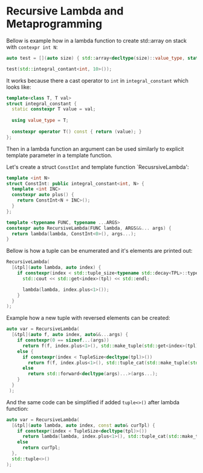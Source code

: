 # Recursive Lambda and Metaprogramming

Bellow is example how in a lambda function to create std::array on stack with `contexpr int N`:

```C++
auto test = [](auto size) { std::array<decltype(size)::value_type, static_cast<size_t>(size)> arr; };

test(std::integral_contant<int, 10>());
```
It works because there a cast operator to `int` in `integral_constant` which looks like:
```C++
template<class T, T val>
struct integral_constant {	
  static constexpr T value = val;
	
  using value_type = T;
  
  constexpr operator T() const { return (value); }
};
```

Then in a lambda function an argument can be used similarly to explicit template parameter in a template function.

Let's create a struct `ConstInt` and template function `RecusrsiveLambda':
```C++
template <int N>
struct ConstInt: public integral_constant<int, N> {
  template <int INC>
  constexpr auto plus() { 
    return ConstInt<N + INC>(); 
  }
};

template <typename FUNC, typename ...ARGS>
constexpr auto RecursiveLambda(FUNC lambda, ARGS&&... args) { 
  return lambda(lambda, ConstInt<0>(), args...); 
}
```

Bellow is how a tuple can be enumerated and it's elements are printed out:
```C++
RecursiveLambda(
  [&tpl](auto lambda, auto index) {
    if constexpr(index < std::tuple_size<typename std::decay<TPL>::type>::value) {
      std::cout << std::get<index>(tpl) << std::endl;

      lambda(lambda, index.plus<1>());
    }
  }
);
```

Example how a new tuple with reversed elements can be created:

```C++
auto var = RecursiveLambda(
  [&tpl](auto f, auto index, auto&&...args) {
    if constexpr(0 == sizeof...(args))
      return f(f, index.plus<1>(), std::make_tuple(std::get<index>(tpl)));
    else {
      if constexpr(index < TupleSize<decltype(tpl)>())
        return f(f, index.plus<1>(), std::tuple_cat(std::make_tuple(std::get<index>(tpl)), args...));
      else
        return std::forward<decltype(args)...>(args...);
    }
  }
 ); 
```

And the same code can be simplified if added `tuple<>()` after lambda function:
```C++
auto var = RecursiveLambda(
  [&tpl](auto lambda, auto index, const auto& curTpl) {
    if constexpr(index < TupleSize<decltype(tpl)>())
      return lambda(lambda, index.plus<1>(), std::tuple_cat(std::make_tuple(std::get<index>(tpl)), curTpl));
    else
      return curTpl;
  },
  std::tuple<>()
);
```
